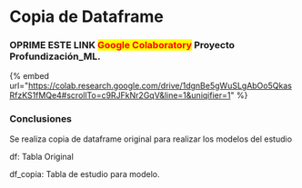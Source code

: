 # Copia de Dataframe

### OPRIME ESTE LINK <mark style="color:red;">Google Colaboratory</mark> Proyecto Profundización\_ML.

{% embed url="https://colab.research.google.com/drive/1dgnBe5gWuSLgAbOo5QkasRfzKS1fMQe4#scrollTo=c9RJFkNr2GqV&line=1&uniqifier=1" %}

### Conclusiones

Se realiza copia de dataframe original para realizar los modelos del estudio

df: Tabla Original

df\_copia: Tabla de estudio para modelo.
